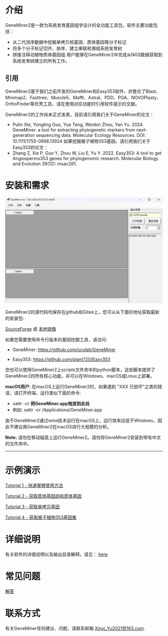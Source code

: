 # 介绍
GeneMiner2是一款为系统发育基因组学设计的全功能工具包，软件主要功能包括：
- 从二代测序数据中挖掘单拷贝核基因、质体基因等分子标记
- 将多个分子标记切齐、排序、建立串联和溯祖系统发育树
- 拼接注释动植物质体基因组
用户能够在GeneMiner2中完成从NGS数据获取到系统发育树建立的所有工作。

## 引用
GeneMiner2基于我们之前开发的GeneMiner和Easy353软件，并整合了Blast、Minimap2、Fasttree、Muscle5、Mafft、Astral、PDD、PGA、NOVOPlasty、OrthoFinder等优秀工具，请在使用对应功能时引用软件提示的文献。

GeneMiner2的工作尚未正式发表，目前请引用我们关于GeneMiner的论文：
- Pulin Xie, Yongling Guo, Yue Teng, Wenbin Zhou, Yan Yu. 2024. GeneMiner: a tool for extracting phylogenetic markers from next-generation sequencing data. Molecular Ecology Resources. DOI: 10.1111/1755-0998.13924
如果挖掘被子植物353基因，请引用我们关于Easy353的论文：
- Zhang Z, Xie P, Guo Y, Zhou W, Liu E, Yu Y. 2022. Easy353: A tool to get Angiosperms353 genes for phylogenomic research. Molecular Biology and Evolution 39(12): msac261.

# 安装和需求

![](images/main_page_chin.jpg)

GeneMiner2的源代码均保存在github和Gitee上，您可以从下面的地址获取最新的安装包: 

[SourceForge](http://life-bioinfo.tpddns.cn:8445/database/app/GeneMiner/) 或 [本地镜像](https://sourceforge.net/projects/geneminer/files/)

如果您需要使用命令行版本的基因挖掘工具，请访问: 

- GeneMiner: https://github.com/sculab/GeneMiner

- Easy353: https://github.com/plant720/Easy353

您也可以使用GeneMiner2上scripts文件夹中的python脚本，这些脚本提供了GeneMiner2的所有核心功能，并可以在Windows、macOS或Linux上部署。

**macOS用户**: 在macOS上运行GeneMiner2时，如果遇到 "XXX 已损坏"之类的错误，请打开终端，运行类似下面的命令:
- xattr -cr **把GeneMiner.app拖放到此处**
- 例如: xattr -cr /Applications/GeneMiner.app

由于GeneMiner2通过wine技术运行在macOS上，运行效率远低于Windows，因此不建议用GeneMiner2在macOS进行大规模的分析。

**Note:** 请勿在移动磁盘上运行GeneMiner2。请勿将GeneMiner2安装到带有中文的文件夹中。

---



# 示例演示

[Tutorial 1 - 快速掌握使用方法](/DEMO/DEMO1/DEMO1.md)


[Tutorial 2 - 获取质体基因组和质体基因](/DEMO/DEMO2/DEMO2.md)

  
[Tutorial 3 - 获取单拷贝基因](DEMO/DEMO3/DEMO3.md)


[Tutorial 4 - 获取被子植物353基因集](DEMO/DEMO4/DEMO4.md)



# 详细说明

有关软件的详细说明以及输出目录解释。请见： [here](manual/ZH_CN/readmeall.md)



# 常见问题
[解答](questions_chinese.md)




# 联系方式
有关GeneMiner任何建议、问题，请联系邮箱
Xinyi_Yu2021@163.com.